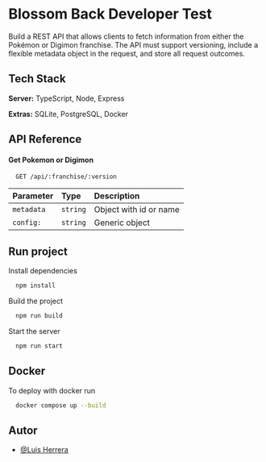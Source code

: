 
# Blossom Back Developer Test

Build a REST API that allows clients to fetch information from either the
Pokémon or Digimon franchise. The API must support versioning, include a
flexible metadata object in the request, and store all request outcomes.


## Tech Stack

**Server:** TypeScript, Node, Express

**Extras:** SQLite, PostgreSQL, Docker


## API Reference

#### Get Pokemon or Digimon

```http
  GET /api/:franchise/:version
```

| Parameter | Type     | Description                |
| :-------- | :------- | :------------------------- |
| `metadata` | `string` | Object with id or name |
| `config:` | `string` | Generic object  |


## Run project

Install dependencies

```bash
  npm install
```

Build the project

```bash
  npm run build
```

Start the server

```bash
  npm run start
```


## Docker

To deploy with docker run

```bash
  docker compose up --build
```


## Autor

- [@Luis Herrera](https://github.com/luiferherrera)

